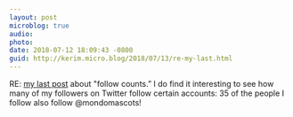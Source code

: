 ```yaml
---
layout: post
microblog: true
audio: 
photo: 
date: 2018-07-12 18:09:43 -0800
guid: http://kerim.micro.blog/2018/07/13/re-my-last.html
---
```

RE: [my last post](https://micro.oxus.net/2018/07/13/an-important-part.html) about "follow counts.” I do find it interesting to see how many of my followers on Twitter follow certain accounts: 35 of the people I follow also follow @mondomascots!

